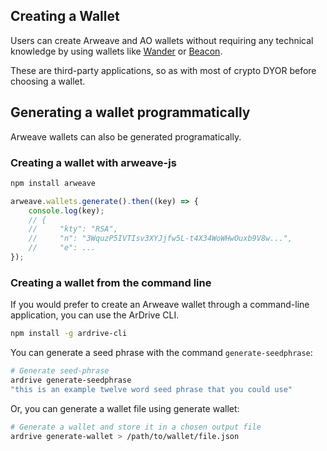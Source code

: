 ## Creating a Wallet

Users can create Arweave and AO wallets without requiring any technical knowledge by using wallets like [Wander](https://wander.app) or [Beacon](https://beaconwallet.app). 

These are third-party applications, so as with most of crypto DYOR before choosing a wallet.

## Generating a wallet programmatically 

Arweave wallets can also be generated programatically.

### Creating a wallet with arweave-js

```sh
npm install arweave
```

```js
arweave.wallets.generate().then((key) => {
    console.log(key);
    // {
    //     "kty": "RSA",
    //     "n": "3WquzP5IVTIsv3XYJjfw5L-t4X34WoWHwOuxb9V8w...",
    //     "e": ...
});
```
### Creating a wallet from the command line

If you would prefer to create an Arweave wallet through a command-line application, you can use the ArDrive CLI.

```sh
npm install -g ardrive-cli
```

You can generate a seed phrase with the command `generate-seedphrase`:

```sh
# Generate seed-phrase
ardrive generate-seedphrase
"this is an example twelve word seed phrase that you could use"
```

Or, you can generate a wallet file using generate wallet:

```sh
# Generate a wallet and store it in a chosen output file
ardrive generate-wallet > /path/to/wallet/file.json
```

